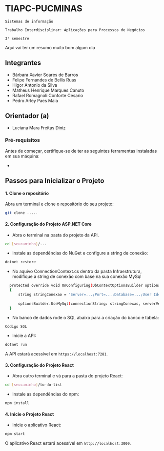 # TIAPC-PUCMINAS

`Sistemas de informação`

`Trabalho Interdisciplinar: Aplicações para Processos de Negócios`

`3° semestre`

Aqui vai ter um resumo muito bom algum dia

## Integrantes

* Bárbara Xavier Soares de Barros
* Felipe Fernandes de Bellis Ruas
* Higor Antonio da Silva
* Matheus Henrique Marques Canuto
* Rafael Romagnoli Conforte Cesario
* Pedro Arley Paes Maia

## Orientador (a)

* Luciana Mara Freitas Diniz

### Pré-requisitos

Antes de começar, certifique-se de ter as seguintes ferramentas instaladas em sua máquina:

-

## Passos para Inicializar o Projeto

#### 1. Clone o repositório

Abra um terminal e clone o repositório do seu projeto:

```bash
git clone .....
```

#### 2. Configuração do Projeto ASP.NET Core

- Abra o terminal na pasta do projeto da API.

```bash
cd [seucaminho]/...
```

- Instale as dependências do NuGet e configure a string de conexão:

```bash
dotnet restore
```

- No aquivo ConnectionContext.cs dentro da pasta Infraestrutura, modifique a string de conexão com base na sua conexão MySql

```bash
  protected override void OnConfiguring(DbContextOptionsBuilder optionsBuilder)
  {
      string stringConexao = "Server=...;Port=...;Database=...;User Id=...;Password=...;";
  
      optionsBuilder.UseMySql(connectionString: stringConexao, serverVersion: ServerVersion.AutoDetect(stringConexao));
  } 
```

- No banco de dados rode o SQL abaixo para a criação do banco e tabela:

```bash
Código SQL
```

- Inicie a API:

```bash
dotnet run
```

A API estará acessível em `https://localhost:7281`.

#### 3. Configuração do Projeto React

- Abra outro terminal e vá para a pasta do projeto React:

```bash
cd [seucaminho]/to-do-list
```

- Instale as dependências do npm:

```bash
npm install
```

#### 4. Inicie o Projeto React

- Inicie o aplicativo React:

```bash
npm start
```

O aplicativo React estará acessível em `http://localhost:3000`.
